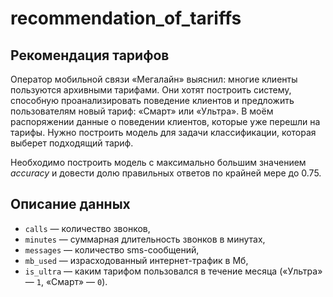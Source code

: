 # recommendation_of_tariffs
## Рекомендация тарифов

Оператор мобильной связи «Мегалайн» выяснил: многие клиенты пользуются архивными тарифами. Они хотят построить систему, способную проанализировать поведение клиентов и предложить пользователям новый тариф: «Смарт» или «Ультра». В моём распоряжении данные о поведении клиентов, которые уже перешли на тарифы. Нужно построить модель для задачи классификации, которая выберет подходящий тариф.

Необходимо построить модель с максимально большим значением *accuracy* и довести долю правильных ответов по крайней мере до 0.75.

## Описание данных

* ``` сalls ``` — количество звонков,
* ``` minutes ``` — суммарная длительность звонков в минутах,
* ``` messages ``` — количество sms-сообщений,
* ``` mb_used ``` — израсходованный интернет-трафик в Мб,
* ``` is_ultra ``` — каким тарифом пользовался в течение месяца («Ультра» — ``` 1 ```, «Смарт» — ``` 0 ```).
